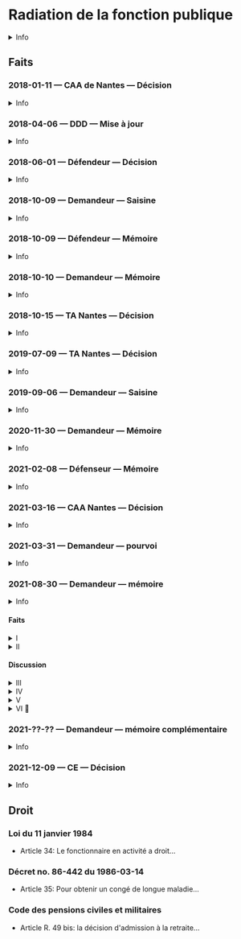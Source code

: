 # Radiation de la fonction publique
<details>
  <summary>Info</summary>

* Demandeur: Françoise NICOLAS
* Défendeur: MAE
</details>

## Faits
### 2018-01-11 — CAA de Nantes — Décision
<details>
  <summary>Info</summary>

* [piece](../pieces/identifiant/d9347606)
</details>

### 2018-04-06 — DDD — Mise à jour
<details>
  <summary>Info</summary>

* [piece](../pieces/identifiant/e122f48d)
</details>

### 2018-06-01 — Défendeur — Décision
<details>
  <summary>Info</summary>

* [piece](../pieces/identifiant/87f8abb5)
</details>

### 2018-10-09 — Demandeur — Saisine
<details>
  <summary>Info</summary>

* [piece](../pieces/identifiant/c952a7be)
</details>

### 2018-10-09 — Défendeur — Mémoire
<details>
  <summary>Info</summary>

* [piece](../pieces/identifiant/aabf6a5)
</details>

### 2018-10-10 — Demandeur — Mémoire
<details>
  <summary>Info</summary>

* [piece](../pieces/identifiant/8da78f8e)
</details>

### 2018-10-15 —  TA Nantes — Décision
<details>
  <summary>Info</summary>

* No. 1808963
* Effet: rejet
* [piece](../pieces/identifiant/3410024c)
</details>

### 2019-07-09 —  TA Nantes — Décision
<details>
  <summary>Info</summary>

* No. 1808894
* Effet: rejet
* [piece](../pieces/identifiant/16e6ed74)
</details>

### 2019-09-06 — Demandeur — Saisine
<details>
  <summary>Info</summary>

* No. 1808894
* [piece](../pieces/identifiant/19b3ac10)
</details>

### 2020-11-30 — Demandeur — Mémoire
<details>
  <summary>Info</summary>

* [piece](../pieces/identifiant/668ed141)
</details>

### 2021-02-08 — Défenseur — Mémoire
<details>
  <summary>Info</summary>

* [piece](../pieces/identifiant/76684f87)
</details>

### 2021-03-16 —  CAA Nantes — Décision
<details>
  <summary>Info</summary>

* No. 19NT03606
* Effet: rejet
* [piece](../pieces/identifiant/65d1eb75)
</details>

### 2021-03-31 — Demandeur — pourvoi
<details>
  <summary>Info</summary>
  
* Conseil: ROUSSEAU-TAPIE
* [piece](../pieces/identifiant/38e76fc9)
</details>

### 2021-08-30 — Demandeur — mémoire
<details>
  <summary>Info</summary>
  
* No. 452652
* Conseil: ROUSSEAU-TAPIE
* [piece](../pieces/identifiant/2a770bf5)
</details>

#### Faits
<details>
  <summary>I</summary>
  
Mme NICOLAS, secrétaire de chancellerie, a été affectée en juillet 2008 à l'ambassade de France à Cotonou au Bénin.
Le 14 janvier 2010, 
elle a été victime d'une agression physique particulièrement brutale de la part de l'agent de droit local de l'ambassade qui partageait son bureau. 
Contre toute attente, son agresseur ayant porté plainte à l'encontre de Mme NICOLAS, 
l'ambassadeur de France a ordonné le retour en urgence de cette dernière en France dès le 22 janvier suivant.
Abandonnant sur place tous ses biens et effets personnels, 
Mme NICOLAS a été affectée à compter de cette même date du 22 janvier 2010 sur des postes en administration centrale à Nantes sans véritables attributions et ne correspondant pas à ses compétences et ce, 
jusqu en décembre 2015, 
date à laquelle elle a été victime d'un raptus suicidaire qui a nécessité son placement en arrêt maladie.
Durant les cinq années de son affectation à Nantes, 
Mme NICOLAS a présenté,
sans succès, 
sa candidature à soixante-seize postes correspondant à ses compétences et à sa formation.
</details>
<details>
  <summary>II</summary>

Par une décision du 19 avril 2011, le ministre chargé des affaires étrangères
a reconnu l'imputabilité au service des arrêts de travail de Mme NICOLAS.
Sa demande de protection fonctionnelle a en revanche été rejetée à deux reprises.
Le 30 janvier 2018, la commission de réforme a estimé que l'état de santé de l'intéressée était consolidé au 4 octobre 2017, a fixé son taux d'incapacité partielle
permanente (IPP) à 20 %, l'a déclarée définitivement inapte à toutes fonctions et a émis
un avis favorable à son placement à la retraite pour invalidité.
Par un arrêté du 25 juillet 2018, le ministre de l'Europe et des affaires
étrangères l'a placée en retraite pour invalidité.

Mme NICOLAS a demandé au tribunal administratif de Nantes d'annuler cet arrêté. 
Par un jugement du 9 juillet 2019, le tribunal a rejeté sa demande.
Mme NICOLAS a fait appel.
Par un arrêt du 16 mars 2021, la cour administrative d'appel de Nantes a rejeté sa requête.
C'est l'arrêt attaqué.
</details>

#### Discussion
<details>
  <summary>III</summary>

En premier lieu, la cour a entaché sa décision d'une insuffisance de
motivation, faute de répondre au moyen tiré de ce que le ministre ne pouvait prononcer
la mise à la retraite pour inaptitude définitive et absolue de l exposante sans s être, au
préalable, prononcé sur ses droits à un congé de longue durée que l int ress e n avait pas
épuisés.
L'obligation de motiver implique, notamment, que les juges répondent
explicitement à toutes les conclusions et moyens dont ils ont été saisis (CE 20 avril 1966,
Ville de Marseille, rec. p. 266 ; 12 octobre 1994, Floresco, rec. T., 900 ; 29 octobre 1997,
Rosenblum, rec. T., p. 1042).
En l’espèce, dans ses conclusions devant la cour, l exposante faisait valoir
qu elle avait, par un courrier du 20 novembre 2017, sollicité le bénéfice d'un congé de
longue durée, demande à laquelle son administration n avait jamais répondu autrement
que par la décision attaquée du 25 juillet 2018 (mémoire du 8 février 2021, p. 158 du
dossier officiel de procédure et production n° 31 ; p. 171 du dossier officiel de procédure).
Ce faisant, l exposante entendait expressément faire valoir que le ministre ne
pouvait, alors même que n avait pas été rendue la décision de la Commission de réforme,
s abstenir de se prononcer sur ses droits à un congé de longue maladie, sans entacher sa
décision de mise à la retraite pour invalidité d'une erreur de droit.
Or, et alors même que ce moyen était opérant, la cour administrative d'appel
s est toutefois abstenue d'y répondre.
</details>
<details>
  <summary>IV</summary>
Ce moyen était non seulement opérant, mais de surcroît fondé.
Aux termes de l article 34 de la loi du 11 janvier 1984 :
« Le fonctionnaire en activité a droit :
( )
4° A un congé de longue durée, en cas de tuberculose, maladie mentale,
affection cancéreuse, poliomyélite ou déficit immunitaire grave et acquis, de trois ans »
Ces dispositions sont complétées par celles de l article 35 du décret n°86-442
du 14 mars 1986 aux termes duquel :
« Pour obtenir un congé de longue maladie ou de longue durée, les
fonctionnaires en position d'activité ou leurs représentants légaux doivent adresser à leur
chef de service une demande appuyée d'un certificat de leur médecin traitant (...).
Sur le vu de ces pièces, le secrétaire du comité médical fait procéder à la
contre-visite du demandeur par un médecin agréé compétent pour l affection en cause.
Le dossier est ensuite soumis au comité médical compétent. (...)
L'avis du comité médical est transmis au ministre qui le soumet pour avis, en
cas de contestation par l administration ou l intéressé, au comité médical supérieur
(...) ».
</details>
<details>
  <summary>V</summary>

Au cas présent, par un courrier du 20 novembre 2017, Mme NICOLAS a
sollicité le bénéfice d'un congé de longue durée, demande à laquelle son administration
n avait jamais répondu autrement que par la décision attaquée du 25 juillet 2018 (mémoire
du 8 février 2021, p. 158 du dossier officiel de procédure et production n° 31 ; p. 171 du
dossier officiel de procédure).
Or à la date à laquelle est intervenue sa demande, la Commission de réforme
n avait pas encore rendu son avis constatant la prétendue « inaptitude totale et définitive
à toutes fonctions », de sorte que le ministre ne pouvait s abstenir de faire droit à la
demande de congé longue durée sollicitée, ou à tout le moins, de saisir le comité médical
de cette demande, d'autant que cette période de congé longue durée aurait probablement
permis à Mme NICOLAS de bénéficier d'un suivi psychiatrique de nature à envisager par la
suite une reprise d'activité sur un poste correspondant à ses compétences.
La cour s est non seulement abstenue de répondre à ce moyen, mais n en a
pas même fait état, y compris dans les visas de sa décision, alors même que la circonstance
que Mme NICOLAS ait été ultérieurement déclarée définitivement inapte ne permettait pas
d'écarter ce moyen sans l examiner.
Ce faisant, la cour a manifestement entaché son arrêt d'une insuffisance de
motivation, exposant son arrêt à une censure certaine.
</details>

<details>
  <summary>VI 🚧 </summary>

EN ATTENTE
</details>

### 2021-??-?? — Demandeur — mémoire complémentaire
<details>
  <summary>Info</summary>
  
* No. 452652
* Conseil: ROUSSEAU-TAPIE
* [piece](../pieces/identifiant/5740ca1d)
</details>

### 2021-12-09 — CE — Décision
<details>
  <summary>Info</summary>
  
* No. 452652
* [piece](../pieces/identifiant/c0b31ebb)
</details>

## Droit
### Loi du 11 janvier 1984
* Article 34: Le fonctionnaire en activité a droit...
### Décret no. 86-442 du 1986-03-14
* Article 35: Pour obtenir un congé de longue maladie...
### Code des pensions civiles et militaires
* Article R. 49 bis: la décision d'admission à la retraite...
